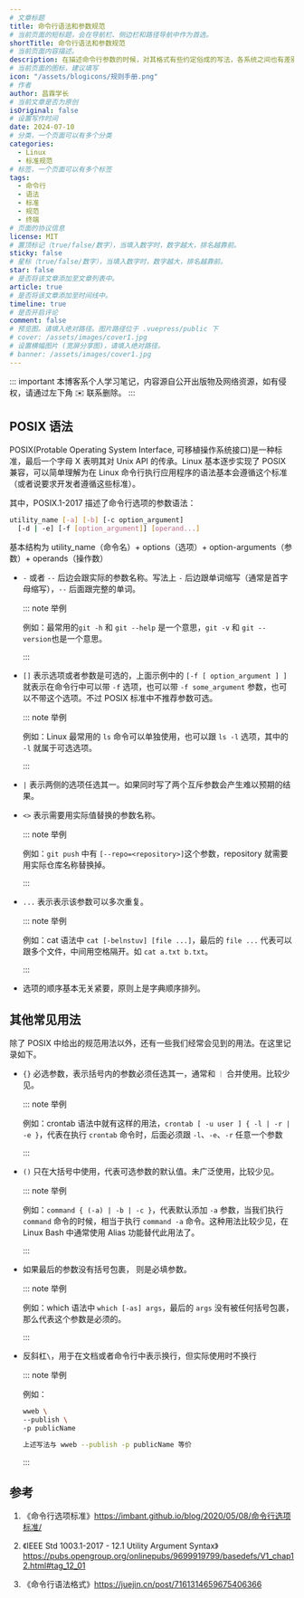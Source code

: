 ```yaml
---
# 文章标题
title: 命令行语法和参数规范
# 当前页面的短标题，会在导航栏、侧边栏和路径导航中作为首选。
shortTitle: 命令行语法和参数规范
# 当前页面内容描述。
description: 在描述命令行参数的时候，对其格式有些约定俗成的写法，各系统之间也有差别。这里整理一下 POSIX 官方给出的语法和参数的书写规范，对后面其他文章编写时给出指导和参考。
# 当前页面的图标，建议填写
icon: "/assets/blogicons/规则手册.png"
# 作者
author: 昌霖学长
# 当前文章是否为原创
isOriginal: false
# 设置写作时间
date: 2024-07-10
# 分类，一个页面可以有多个分类
categories: 
  - Linux
  - 标准规范
# 标签，一个页面可以有多个标签
tags: 
  - 命令行
  - 语法
  - 标准
  - 规范
  - 终端
# 页面的协议信息
license: MIT 
# 置顶标记（true/false/数字），当填入数字时，数字越大，排名越靠前。
sticky: false
# 星标（true/false/数字），当填入数字时，数字越大，排名越靠前。
star: false
# 是否将该文章添加至文章列表中。
article: true
# 是否将该文章添加至时间线中。
timeline: true
# 是否开启评论
comment: false
# 预览图。请填入绝对路径。图片路径位于 .vuepress/public 下
# cover: /assets/images/cover1.jpg
# 设置横幅图片 (宽屏分享图)，请填入绝对路径。
# banner: /assets/images/cover1.jpg
---
```


::: important
本博客系个人学习笔记，内容源自公开出版物及网络资源，如有侵权，请通过左下角 ✉️ 联系删除。
:::

## POSIX 语法

POSIX(Protable Operating System Interface, 可移植操作系统接口)是一种标准，最后一个字母 X 表明其对 Unix API 的传承。Linux 基本逐步实现了 POSIX 兼容，可以简单理解为在 Linux 命令行执行应用程序的语法基本会遵循这个标准（或者说要求开发者遵循这些标准）。

其中，POSIX.1-2017 描述了命令行选项的参数语法：

```bash
utility_name [-a] [-b] [-c option_argument]
  [-d | -e] [-f [option_argument]] [operand...]
```

基本结构为 utility_name（命令名）+ options（选项）+ option-arguments（参数）+ operands（操作数）

- `-` 或者 `--` 后边会跟实际的参数名称。写法上 `-` 后边跟单词缩写（通常是首字母缩写），`--` 后面跟完整的单词。

    ::: note 举例

    例如：最常用的`git -h` 和 `git --help` 是一个意思，`git -v` 和 `git --version`也是一个意思。

    :::

- `[]` 表示选项或者参数是可选的，上面示例中的 `[-f [ option_argument ] ]` 就表示在命令行中可以带 `-f` 选项，也可以带 `-f some_argument` 参数，也可以不带这个选项。不过 POSIX 标准中不推荐参数可选。

    ::: note 举例

    例如：Linux 最常用的 `ls` 命令可以单独使用，也可以跟 `ls -l` 选项，其中的 `-l` 就属于可选选项。

    :::

- `|` 表示两侧的选项任选其一。如果同时写了两个互斥参数会产生难以预期的结果。

- `<>` 表示需要用实际值替换的参数名称。

    ::: note 举例

    例如：`git push` 中有 `[--repo=<repository>]`这个参数，repository 就需要用实际仓库名称替换掉。

    :::

- `...` 表示表示该参数可以多次重复。

    ::: note 举例

    例如：cat 语法中 `cat [-belnstuv] [file ...]`，最后的 `file ...` 代表可以跟多个文件，中间用空格隔开。如 `cat a.txt b.txt`。

    :::

- 选项的顺序基本无关紧要，原则上是字典顺序排列。

## 其他常见用法

除了 POSIX 中给出的规范用法以外，还有一些我们经常会见到的用法。在这里记录如下。

- `{}` 必选参数，表示括号内的参数必须任选其一，通常和 `｜` 合并使用。比较少见。

    ::: note 举例

    例如：crontab 语法中就有这样的用法，`crontab [ -u user ] { -l | -r | -e }`，代表在执行 `crontab` 命令时，后面必须跟 `-l`、`-e`、`-r` 任意一个参数

    :::

- `()` 只在大括号中使用，代表可选参数的默认值。未广泛使用，比较少见。

    ::: note 举例

    例如：`command { (-a) | -b | -c }`，代表默认添加 `-a` 参数，当我们执行 `command` 命令的时候，相当于执行 `command -a` 命令。这种用法比较少见，在 Linux Bash 中通常使用 Alias 功能替代此用法了。

    :::

- 如果最后的参数没有括号包裹， 则是必填参数。

    ::: note 举例

    例如：which 语法中 `which [-as] args`，最后的 `args` 没有被任何括号包裹，那么代表这个参数是必须的。

    :::

- 反斜杠`\`，用于在文档或者命令行中表示换行，但实际使用时不换行

    ::: note 举例

    例如：
    ```bash
    wweb \
    --publish \
    -p publicName
    
    上述写法与 wweb --publish -p publicName 等价
    ```

    :::

## 参考

1. 《命令行选项标准》<https://imbant.github.io/blog/2020/05/08/命令行选项标准/>

2. 《IEEE Std 1003.1-2017 - 12.1 Utility Argument Syntax》<https://pubs.opengroup.org/onlinepubs/9699919799/basedefs/V1_chap12.html#tag_12_01>

3. 《命令行语法格式》<https://juejin.cn/post/7161314659675406366>
